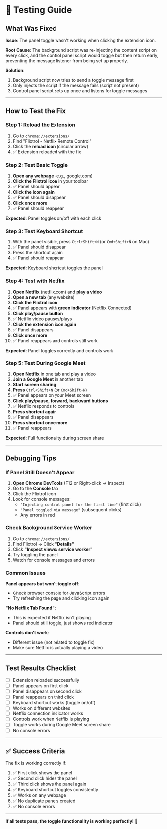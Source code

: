 # 🧪 Testing Guide

## What Was Fixed

**Issue**: The panel toggle wasn't working when clicking the extension icon.

**Root Cause**: The background script was re-injecting the content script on every click, and the control panel script would toggle but then return early, preventing the message listener from being set up properly.

**Solution**: 
1. Background script now tries to send a toggle message first
2. Only injects the script if the message fails (script not present)
3. Control panel script sets up once and listens for toggle messages

---

## How to Test the Fix

### Step 1: Reload the Extension

1. Go to `chrome://extensions/`
2. Find "Flixtrol - Netflix Remote Control"
3. Click the **reload icon** (circular arrow)
4. ✅ Extension reloaded with the fix

### Step 2: Test Basic Toggle

1. **Open any webpage** (e.g., google.com)
2. **Click the Flixtrol icon** in your toolbar
3. ✅ Panel should appear
4. **Click the icon again**
5. ✅ Panel should disappear
6. **Click once more**
7. ✅ Panel should reappear

**Expected**: Panel toggles on/off with each click

### Step 3: Test Keyboard Shortcut

1. With the panel visible, press `Ctrl+Shift+N` (or `Cmd+Shift+N` on Mac)
2. ✅ Panel should disappear
3. Press the shortcut again
4. ✅ Panel should reappear

**Expected**: Keyboard shortcut toggles the panel

### Step 4: Test with Netflix

1. **Open Netflix** (netflix.com) and **play a video**
2. **Open a new tab** (any website)
3. **Click the Flixtrol icon**
4. ✅ Panel appears with **green indicator** (Netflix Connected)
5. **Click play/pause button**
6. ✅ Netflix video pauses/plays
7. **Click the extension icon again**
8. ✅ Panel disappears
9. **Click once more**
10. ✅ Panel reappears and controls still work

**Expected**: Panel toggles correctly and controls work

### Step 5: Test During Google Meet

1. **Open Netflix** in one tab and play a video
2. **Join a Google Meet** in another tab
3. **Start screen sharing**
4. **Press** `Ctrl+Shift+N` (or `Cmd+Shift+N`)
5. ✅ Panel appears on your Meet screen
6. **Click play/pause, forward, backward buttons**
7. ✅ Netflix responds to controls
8. **Press shortcut again**
9. ✅ Panel disappears
10. **Press shortcut once more**
11. ✅ Panel reappears

**Expected**: Full functionality during screen share

---

## Debugging Tips

### If Panel Still Doesn't Appear

1. **Open Chrome DevTools** (F12 or Right-click → Inspect)
2. Go to the **Console** tab
3. Click the Flixtrol icon
4. Look for console messages:
   - `"Injecting control panel for the first time"` (first click)
   - `"Panel toggled via message"` (subsequent clicks)
   - Any errors in red

### Check Background Service Worker

1. Go to `chrome://extensions/`
2. Find Flixtrol → Click **"Details"**
3. Click **"Inspect views: service worker"**
4. Try toggling the panel
5. Watch for console messages and errors

### Common Issues

**Panel appears but won't toggle off**:
- Check browser console for JavaScript errors
- Try refreshing the page and clicking icon again

**"No Netflix Tab Found"**:
- This is expected if Netflix isn't playing
- Panel should still toggle, just shows red indicator

**Controls don't work**:
- Different issue (not related to toggle fix)
- Make sure Netflix is actually playing a video

---

## Test Results Checklist

- [ ] Extension reloaded successfully
- [ ] Panel appears on first click
- [ ] Panel disappears on second click
- [ ] Panel reappears on third click
- [ ] Keyboard shortcut works (toggle on/off)
- [ ] Works on different websites
- [ ] Netflix connection indicator works
- [ ] Controls work when Netflix is playing
- [ ] Toggle works during Google Meet screen share
- [ ] No console errors

---

## ✅ Success Criteria

The fix is working correctly if:
1. ✅ First click shows the panel
2. ✅ Second click hides the panel
3. ✅ Third click shows the panel again
4. ✅ Keyboard shortcut toggles consistently
5. ✅ Works on any webpage
6. ✅ No duplicate panels created
7. ✅ No console errors

---

**If all tests pass, the toggle functionality is working perfectly!** 🎉

